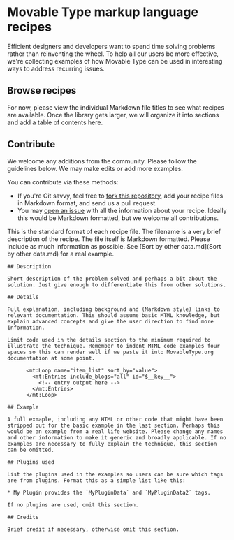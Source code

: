 # Movable Type markup language recipes

Efficient designers and developers want to spend time solving problems rather than reinventing the wheel. To help all our users be more effective, we're collecting examples of how Movable Type can be used in interesting ways to address recurring issues.

## Browse recipes

For now, please view the individual Markdown file titles to see what recipes are available. Once the library gets larger, we will organize it into sections and add a table of contents here.

## Contribute

We welcome any additions from the community. Please follow the guidelines below. We may make edits or add more examples.

You can contribute via these methods:

* If you're Git savvy, feel free to [fork this repository](https://github.com/movabletype/mtml-recipes/fork), add your recipe files in Markdown format, and send us a pull request.
* You may [open an issue](/movabletype/mtml-recipes/issues) with all the information about your recipe. Ideally this would be Markdown formatted, but we welcome all contributions.

This is the standard format of each recipe file. The filename is a very brief description of the recipe. The file itself is Markdown formatted. Please include as much information as possible. See [Sort by other data.md](Sort by other data.md) for a real example.

    ## Description

    Short description of the problem solved and perhaps a bit about the solution. Just give enough to differentiate this from other solutions.

    ## Details

    Full explanation, including background and (Markdown style) links to relevant documentation. This should assume basic MTML knowledge, but explain advanced concepts and give the user direction to find more information.

    Limit code used in the details section to the minimum required to illustrate the technique. Remember to indent MTML code examples four spaces so this can render well if we paste it into MovableType.org documentation at some point.

          <mt:Loop name="item_list" sort_by="value">
            <mt:Entries include_blogs="all" id="$__key__">
              <!-- entry output here -->
            </mt:Entries>
          </mt:Loop>

    ## Example

    A full exmaple, including any HTML or other code that might have been stripped out for the basic example in the last section. Perhaps this would be an example from a real life website. Please change any names and other information to make it generic and broadly applicable. If no examples are necessary to fully explain the technique, this section can be omitted.

    ## Plugins used

    List the plugins used in the examples so users can be sure which tags are from plugins. Format this as a simple list like this:

    * My Plugin provides the `MyPluginData` and `MyPluginData2` tags.

    If no plugins are used, omit this section.

    ## Credits

    Brief credit if necessary, otherwise omit this section.
